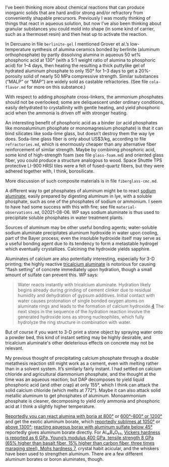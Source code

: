 I’ve been thinking more about chemical reactions that can produce
inorganic solids that are hard and/or strong and/or refractory from
conveniently shapable precursors.  Previously I was mostly thinking of
things that react in aqueous solution, but now I’ve also been thinking
about granular substances you could mold into shape (in some kind of
carrier, such as a thermoset resin) and then heat up to activate the
reaction.

In Dercuano in file `berlinite-gel` I mentioned Grover et al.’s
low-temperature synthesis of alumina ceramics bonded by berlinite
(aluminum orthophosphate) by partly dissolving alumina in aqueous 50
wt% phosphoric acid at 130° (with a 5:1 weight ratio of alumina to
phosphoric acid) for 1–4 days, then heating the resulting a thick
puttylike gel of hydrated aluminum phosphate to only 150° for 1–3 days
to get a 20%-porosity solid of nearly 50 MPa compressive strength.
Similar substances (“MALP” or “MAP”) are widely sold as castable
refractories.  (See file `cola-flavor.md` for more on this substance.)

With respect to adding phosphate cross-linkers, the ammonium
phosphates should not be overlooked; some are deliquescent under
ordinary conditions, easily dehydrated to crystallinity with gentle
heating, and yield phosphoric acid when the ammonia is driven off with
stronger heating.

An interesting benefit of phosphoric acid as a binder (or acid
phosphates like monoaluminum phosphate or monomagnesium phosphate) is
that it can bind silicates like soda-lime glass, but doesn’t destroy
them the way lye does.  Soda-lime glass fiber is only about US$3/kg,
according to file `refractories.md`, which is enormously cheaper than
any alternative fiber reinforcement of similar strength.  Maybe by
combining phosphoric acid, some kind of high-strength foam (see file
`glass-foam.md`) and oriented glass fiber, you could produce a
structure analogous to wood.  Space Shuttle TPS protective LI-900 HRSI
tiles were a felt of fused-quartz fibers, but they were adhered
together with, I think, borosilicate.

More discussion of such composite materials is in file
`fiberglass-cmc.md`.

A different way to get phosphates of aluminum might be to react
[sodium aluminate][4], easily prepared by digesting aluminum in lye,
with a soluble phosphate, such as one of the phosphates of sodium or
ammonium.  I seem to have had some success with this with fire; see file
`material-observations.md`, 02021-08-06.
WP says sodium aluminate is thus used to precipitate
soluble phosphates in water treatment plants.

[4]: https://en.wikipedia.org/wiki/Sodium_aluminate

Sources of aluminum may be other useful bonding agents; water-soluble
sodium aluminate precipitates aluminum hydroxide in water upon
cooling, part of the Bayer process; even the insoluble hydroxide
itself may serve as a useful bonding agent due to its tendency to form
a metastable hydrogel which eventually crystallizes.  Calcining the
hydroxide yields sapphire.

Aluminates of calcium are also potentially interesting, especially for
3-D printing; the highly reactive [tricalcium aluminate][5] is
notorious for causing “flash setting” of concrete immediately upon
hydration, though a small amount of sulfate can prevent this.  WP
says:

> Water reacts instantly with tricalcium aluminate.  Hydration likely
> begins already during grinding of cement clinker due to residual
> humidity and dehydration of gypsum additives.  Initial contact with
> water causes protonation of single bonded oxygen atoms on aluminate
> rings and leads to the formation of calcium hydroxide.[4] The next
> steps in the sequence of the hydration reaction involve the
> generated hydroxide ions as strong nucleophiles, which fully
> hydrolyze the ring structure in combination with water.

[5]: https://en.wikipedia.org/wiki/Tricalcium_aluminate

But of course if you want to 3-D print a stone object by spraying
water onto a powder bed, this kind of instant setting may be highly
desirable, and tricalcium aluminate's other deleterious effects on
concrete may not be relevant.

My previous thought of precipitating calcium phosphate through a
double metathesis reaction still might work as a cement, even with
melting rather than in a solvent system.  It’s similarly fairly
instant.  I had settled on calcium chloride and agricultural
diammonium phosphate, and the thought at the time was an aqueous
reaction; but DAP decomposes to yield liquid phosphoric acid (and
other crap) at only 155°, which I think can attack the solid calcium
chloride (which melts at 772°).  Maybe it can also attack solid
metallic aluminum to get phosphates of aluminum.  Monoammonium
phosphate is cleaner, decomposing to yield only ammonia and phosphoric
acid at I think a slightly higher temperature.

[Reportedly you can react alumina with boria at 800°][0] or [600°–800°
or 1200°][3] and get the exotic aluminum borate, which [reportedly
sublimes at 1050°][1] or [above 1300°][3]; [reacting aqueous borax
with aluminum sulfate below 45°][2] reportedly gives aluminum borate
directly.  For Al₁₈B₄O₃₃, [Vickers hardness is reported as 6 GPa,
Young’s modulus 400 GPa, tensile strength 8 GPa (65% higher than
basalt fiber, 15% higher than carbon fiber, three times maraging
steel), Mohs hardness 7][3], crystal habit acicular, and the whiskers
have been used to strengthen aluminum.  There are a few different
aluminum borates or boron aluminates, though.

[0]: https://pubmed.ncbi.nlm.nih.gov/19198315/
[1]: https://www.americanelements.com/aluminum-borate-11121-16-7
[2]: https://patents.google.com/patent/US3860692A/en
[3]: https://www.tandfonline.com/doi/pdf/10.1080/21870764.2018.1539209 "Densification of lightweight aluminum borate ceramics by direct sintering of milled powders, Hernández, Suárez, et al. 02018"
